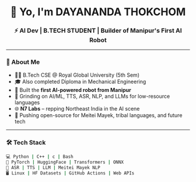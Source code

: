 <h1 align="center">👋 Yo, I'm DAYANANDA THOKCHOM </h1>
<h3 align="center">⚡ AI Dev | B.TECH STUDENT | Builder of Manipur's First AI Robot</h3>

---

### 🧠 About Me

- 👨‍💻 B.Tech CSE @ Royal Global University (5th Sem)
- 🎓 Also completed Diploma in Mechanical Engineering 
- 🤖 Built the **first AI-powered robot from Manipur**
- 🧠 Grinding on AI/ML, TTS, ASR, NLP, and LLMs for low-resource languages
- 🌐 **N7 Labs** – repping Northeast India in the AI scene
- 🚀 Pushing open-source for Meitei Mayek, tribal languages, and future tech

---

### 🛠️ Tech Stack

```bash
💻 Python | C++ | c | Bash 
🧠 PyTorch | HuggingFace | Transformers | ONNX
🎤 ASR | TTS | LLM | Meitei Mayek NLP
🖥️ Linux | HF Datasets | GitHub Actions | Web APIs
